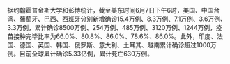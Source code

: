据约翰霍普金斯大学和彭博统计，截至美东时间6月7日下午6时，美国、中国台湾、葡萄牙、巴西、西班牙分别新增确诊15.4万例、8.3万例、7.1万例、3.6万例、3.3万例，累计确诊8500万例、254万例、485万例、3120万例、1244万例，疫苗接种完毕比率为66.0%、80.8%、86.0%、78.6%、86.0%。此外，印度、法国、德国、英国、韩国、俄罗斯、意大利、土耳其、越南累计确诊超过1000万例。目前全球累计确诊5.33亿例，累计死亡630万例。